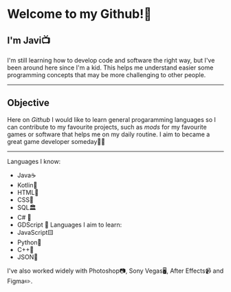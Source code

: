# **Welcome to my Github!💫**

 ## I'm Javi📺
I'm still learning how to develop code and software the right way, but I've been around here since I'm a kid. This helps me understand easier some programming concepts that may be more challenging to other people.
***
 ## Objective
Here on _Github_ I would like to learn general progaramming languages so I can contribute to my favourite projects, such as _mods_ for my favourite games or software that helps me on my daily routine.
I aim to became a great game developer someday🎯👾
***

Languages I know:
- Java☕
- Kotlin📱
- HTML📃
- CSS🌈
- SQL🏛️
- C# 👾
- GDScript 🤖
Languages I aim to learn:
- JavaScript🟨
- Python🐍
- C++🔢
- JSON📕

I've also worked widely with Photoshop📷, Sony Vegas🖥️, After Effects📹 and Figma✏️.
